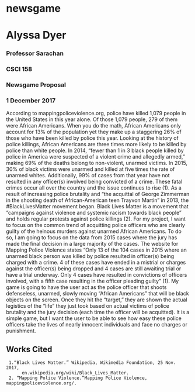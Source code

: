 # newsgame
# Alyssa Dyer 
### Professor Sarachan
### CSCI 158
### Newsgame Proposal
### 1 December 2017

  According to mappingpoliceviolence.org, police have killed 1,079 people in the United States in this year alone. Of those 1,079 people, 279 of them were African Americans. When you do the math, African Americans only account for 13% of the population yet they make up a staggering 26% of those who have been killed by police this year. Looking at the history of police killings, African Americans are three times more likely to be killed by police than white people. In 2014, “fewer than 1 in 3 black people killed by police in America were suspected of a violent crime and allegedly armed,” making 69% of the deaths belong to non-violent, unarmed victims. In 2015, 30% of black victims were unarmed and killed at five times the rate of unarmed whites. Additionally, 99% of cases from that year have not resulted in any officer(s) involved being convicted of a crime. These fatal crimes occur all over the country and the issue continues to rise (1).
	 As a result of increasing police brutality and “the acquittal of George Zimmerman in the shooting death of African-American teen Trayvon Martin” in 2013, the #BlackLivesMatter movement began. Black Lives Matter is a movement that “campaigns against violence and systemic racism towards black people” and holds regular protests against police killings (2).
	For my project, I want to focus on the common trend of acquitting police officers who are clearly guilty of the heinous murders against unarmed African Americans. To do so, I am going to focus on the data from 2015 cases where the jury has made the final decision in a large majority of the cases. The website for Mapping Police Violence states “Only 13 of the 104 cases in 2015 where an unarmed black person was killed by police resulted in officer(s) being charged with a crime. 4 of these cases have ended in a mistrial or charges against the officer(s) being dropped and 4 cases are still awaiting trial or have a trial underway. Only 4 cases have resulted in convictions of officers involved, with a fifth case resulting in the officer pleading guilty” (1).
  My game is going to have the user act as the police officer that shoots defenseless, unarmed, slowly moving “African Americans” that will be black objects on the screen. Once they hit the “target,” they are shown the actual legistics of the “life” they just took based on actual victims of police brutality and the jury decision (each time the officer will be acquitted). It is a simple game, but I want the user to be able to see how easy these police officers take the lives of nearly innocent individuals and face no charges or punishment. 



## Works Cited

     1.“Black Lives Matter.” Wikipedia, Wikimedia Foundation, 25 Nov. 2017,
          en.wikipedia.org/wiki/Black_Lives_Matter.
     2. “Mapping Police Violence.”Mapping Police Violence, mappingpoliceviolence.org/. 
